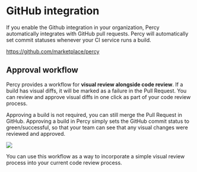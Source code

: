 # GitHub integration

If you enable the Github integration in your organization, Percy automatically integrates with GitHub pull requests. Percy will automatically set commit statuses whenever your CI service runs a build.

https://github.com/marketplace/percy

## Approval workflow

Percy provides a workflow for **visual review alongside code review**. If a build has visual diffs, it will be marked as a failure in the Pull Request. You can review and approve visual diffs in one click as part of your code review process.

Approving a build is not required, you can still merge the Pull Request in GitHub. Approving a build in Percy simply sets the GitHub commit status to green/successful, so that your team can see that any visual changes were reviewed and approved.

![](https://cloud.githubusercontent.com/assets/75300/13929974/13750b2c-ef5a-11e5-9a87-3ad3b335cc0d.png)

You can use this workflow as a way to incorporate a simple visual review process into your current code review process.
